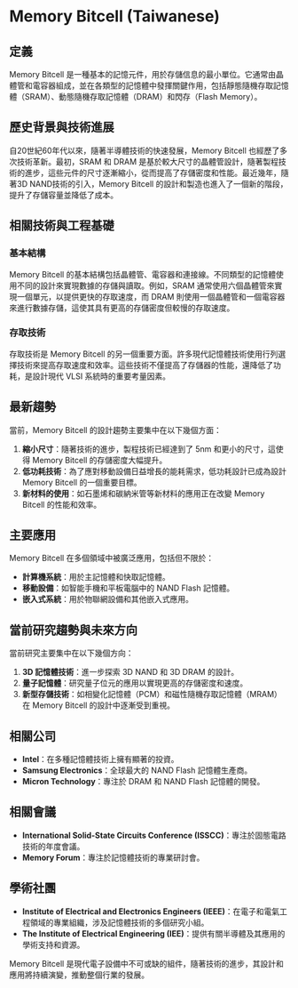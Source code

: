 # Memory Bitcell (Taiwanese)

## 定義
Memory Bitcell 是一種基本的記憶元件，用於存儲信息的最小單位。它通常由晶體管和電容器組成，並在各類型的記憶體中發揮關鍵作用，包括靜態隨機存取記憶體（SRAM）、動態隨機存取記憶體（DRAM）和閃存（Flash Memory）。

## 歷史背景與技術進展
自20世紀60年代以來，隨著半導體技術的快速發展，Memory Bitcell 也經歷了多次技術革新。最初，SRAM 和 DRAM 是基於較大尺寸的晶體管設計，隨著製程技術的進步，這些元件的尺寸逐漸縮小，從而提高了存儲密度和性能。最近幾年，隨著3D NAND技術的引入，Memory Bitcell 的設計和製造也進入了一個新的階段，提升了存儲容量並降低了成本。

## 相關技術與工程基礎

### 基本結構
Memory Bitcell 的基本結構包括晶體管、電容器和連接線。不同類型的記憶體使用不同的設計來實現數據的存儲與讀取。例如，SRAM 通常使用六個晶體管來實現一個單元，以提供更快的存取速度，而 DRAM 則使用一個晶體管和一個電容器來進行數據存儲，這使其具有更高的存儲密度但較慢的存取速度。

### 存取技術
存取技術是 Memory Bitcell 的另一個重要方面。許多現代記憶體技術使用行列選擇技術來提高存取速度和效率。這些技術不僅提高了存儲器的性能，還降低了功耗，是設計現代 VLSI 系統時的重要考量因素。

## 最新趨勢
當前，Memory Bitcell 的設計趨勢主要集中在以下幾個方面：

1. **縮小尺寸**：隨著技術的進步，製程技術已經達到了 5nm 和更小的尺寸，這使得 Memory Bitcell 的存儲密度大幅提升。
2. **低功耗技術**：為了應對移動設備日益增長的能耗需求，低功耗設計已成為設計 Memory Bitcell 的一個重要目標。
3. **新材料的使用**：如石墨烯和碳納米管等新材料的應用正在改變 Memory Bitcell 的性能和效率。

## 主要應用
Memory Bitcell 在多個領域中被廣泛應用，包括但不限於：

- **計算機系統**：用於主記憶體和快取記憶體。
- **移動設備**：如智能手機和平板電腦中的 NAND Flash 記憶體。
- **嵌入式系統**：用於物聯網設備和其他嵌入式應用。

## 當前研究趨勢與未來方向
當前研究主要集中在以下幾個方向：

1. **3D 記憶體技術**：進一步探索 3D NAND 和 3D DRAM 的設計。
2. **量子記憶體**：研究量子位元的應用以實現更高的存儲密度和速度。
3. **新型存儲技術**：如相變化記憶體（PCM）和磁性隨機存取記憶體（MRAM）在 Memory Bitcell 的設計中逐漸受到重視。

## 相關公司
- **Intel**：在多種記憶體技術上擁有顯著的投資。
- **Samsung Electronics**：全球最大的 NAND Flash 記憶體生產商。
- **Micron Technology**：專注於 DRAM 和 NAND Flash 記憶體的開發。

## 相關會議
- **International Solid-State Circuits Conference (ISSCC)**：專注於固態電路技術的年度會議。
- **Memory Forum**：專注於記憶體技術的專業研討會。

## 學術社團
- **Institute of Electrical and Electronics Engineers (IEEE)**：在電子和電氣工程領域的專業組織，涉及記憶體技術的多個研究小組。
- **The Institute of Electrical Engineering (IEE)**：提供有關半導體及其應用的學術支持和資源。

Memory Bitcell 是現代電子設備中不可或缺的組件，隨著技術的進步，其設計和應用將持續演變，推動整個行業的發展。